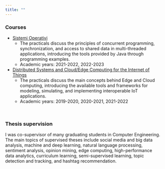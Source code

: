 ```yaml
---
title: ""
---
```

### **Courses**
- [Sistemi Operativi](https://www.unical.it/storage/cds/7179/activities/100549/)
    - The practicals discuss the principles of concurrent programming, synchronization, and access to shared data in multi-threaded applications, introducing the tools provided by Java through programming examples.
    - Academic years: 2021-2022, 2022-2023
- [Distributed Systems and Cloud/Edge Computing for the Internet of Things](https://www.unical.it/storage/cds/7419/activities/83787/)
    - The practicals discuss the main concepts behind Edge and Cloud computing, introducing the available tools and frameworks for modeling, simulating, and implementing interoperable IoT applications.
    - Academic years: 2019-2020, 2020-2021, 2021-2022
<br>

### **Thesis supervision**
I was co-supervisor of many graduating students in Computer Engineering. The main topics of supervised theses
include social media and big data analysis, machine and deep learning, natural language processing, sentiment analysis, opinion mining, edge computing, high-performance data analytics, curriculum learning, semi-supervised learning, topic detection and tracking, and hashtag recommendation.
